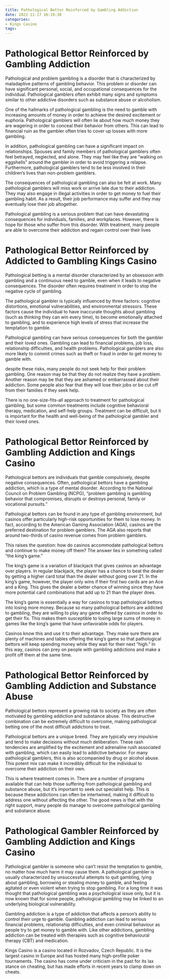 ```yaml
---
title: Pathological Bettor Reinforced by Gambling Addiction
date: 2022-11-17 16:19:38
categories:
- Kings Casino
tags:
---
```



#  Pathological Bettor Reinforced by Gambling Addiction

Pathological and problem gambling is a disorder that is characterized by maladaptive patterns of gambling behavior. This problem or disorder can have significant personal, social, and occupational consequences for the individual. Pathological gamblers often exhibit many signs and symptoms similar to other addictive disorders such as substance abuse or alcoholism.

One of the hallmarks of pathological gambling is the need to gamble with increasing amounts of money in order to achieve the desired excitement or euphoria. Pathological gamblers will often lie about how much money they are wagering in order to conceal their behavior from others. This can lead to financial ruin as the gambler often tries to cover up losses with more gambling.

In addition, pathological gambling can have a significant impact on relationships. Spouses and family members of pathological gamblers often feel betrayed, neglected, and alone. They may feel like they are “walking on eggshells” around the gambler in order to avoid triggering a relapse. Furthermore, pathological gamblers tend to be less involved in their children’s lives than non-problem gamblers.

The consequences of pathological gambling can also be felt at work. Many pathological gamblers will miss work or arrive late due to their addiction. They may also engage in illegal activities in order to get money to fuel their gambling habit. As a result, their job performance may suffer and they may eventually lose their job altogether.

Pathological gambling is a serious problem that can have devastating consequences for individuals, families, and workplaces. However, there is hope for those who suffer from this disorder. With treatment, many people are able to overcome their addiction and regain control over their lives

#  Pathological Bettor Reinforced by Addicted to Gambling Kings Casino

Pathological betting is a mental disorder characterized by an obsession with gambling and a continuous need to gamble, even when it leads to negative consequences. The disorder often requires treatment in order to stop the negative cycle of gambling.

The pathological gambler is typically influenced by three factors: cognitive distortions, emotional vulnerabilities, and environmental stressors. These factors cause the individual to have inaccurate thoughts about gambling (such as thinking they can win every time), to become emotionally attached to gambling, and to experience high levels of stress that increase the temptation to gamble.

Pathological gambling can have serious consequences for both the gambler and their loved ones. Gambling can lead to financial problems, job loss, relationship difficulties, and health problems. Pathological gamblers are also more likely to commit crimes such as theft or fraud in order to get money to gamble with.

despite these risks, many people do not seek help for their problem gambling. One reason may be that they do not realize they have a problem. Another reason may be that they are ashamed or embarrassed about their addiction. Some people also fear that they will lose their jobs or be cut off from their families if they seek help.

There is no one-size-fits-all approach to treatment for pathological gambling, but some common treatments include cognitive behavioral therapy, medication, and self-help groups. Treatment can be difficult, but it is important for the health and well-being of the pathological gambler and their loved ones.

#  Pathological Bettor Reinforced by Gambling Addiction and Kings Casino

Pathological bettors are individuals that gamble compulsively, despite negative consequences. Often, pathological bettors have a gambling addiction, which is a type of mental disorder. According to the National Council on Problem Gambling (NCPG), “problem gambling is gambling behavior that compromises, disrupts or destroys personal, family or vocational pursuits.”

Pathological bettors can be found in any type of gambling environment, but casinos offer particularly high-risk opportunities for them to lose money. In fact, according to the American Gaming Association (AGA), casinos are the preferred destination for problem gamblers. The AGA also reports that around two-thirds of casino revenue comes from problem gamblers.

This raises the question: how do casinos accommodate pathological bettors and continue to make money off them? The answer lies in something called “the king’s game.”

The king’s game is a variation of blackjack that gives casinos an advantage over players. In regular blackjack, the player has a chance to beat the dealer by getting a higher card total than the dealer without going over 21. In the king’s game, however, the player only wins if their first two cards are an Ace and a King. This gives the dealer a better chance of winning since they have more potential card combinations that add up to 21 than the player does.

The king’s game is essentially a way for casinos to trap pathological bettors into losing more money. Because so many pathological bettors are addicted to gambling, they are willing to play any game offered by casinos in order to get their fix. This makes them susceptible to losing large sums of money in games like the king’s game that have unfavorable odds for players.

Casinos know this and use it to their advantage. They make sure there are plenty of machines and tables offering the king’s game so that pathological bettors will keep spending money while they wait for their next “high.” In this way, casinos can prey on people with gambling addictions and make a profit off them at the same time.

#  Pathological Bettor Reinforced by Gambling Addiction and Substance Abuse 
Pathological bettors represent a growing risk to society as they are often motivated by gambling addiction and substance abuse. This destructive combination can be extremely difficult to overcome, making pathological betting one of the most difficult addictions to treat.

Pathological bettors are a unique breed. They are typically very impulsive and tend to make decisions without much deliberation. These rash tendencies are amplified by the excitement and adrenaline rush associated with gambling, which can easily lead to addictive behavior. For many pathological gamblers, this is also accompanied by drug or alcohol abuse. This potent mix can make it incredibly difficult for the individual to overcome their addiction on their own.

This is where treatment comes in. There are a number of programs available that can help those suffering from pathological gambling and substance abuse, but it’s important to seek out specialist help. This is because these addictions can often be intertwined, making it difficult to address one without affecting the other. The good news is that with the right support, many people do manage to overcome pathological gambling and substance abuse.

#  Pathological Gambler Reinforced by Gambling Addiction and Kings Casino

Pathological gambler is someone who can’t resist the temptation to gamble, no matter how much harm it may cause them. A pathological gambler is usually characterized by unsuccessful attempts to quit gambling, lying about gambling, borrowing or stealing money to gamble, and feeling agitated or even violent when trying to stop gambling. For a long time it was thought that pathological gambling was a psychological issue only, but it is now known that for some people, pathological gambling may be linked to an underlying biological vulnerability.

Gambling addiction is a type of addiction that affects a person’s ability to control their urge to gamble. Gambling addiction can lead to serious financial problems, relationship difficulties, and even criminal behaviour as people try to get money to gamble with. Like other addictions, gambling addiction can be treated with therapies such as cognitive behavioural therapy (CBT) and medication.

Kings Casino is a casino located in Rozvadov, Czech Republic. It is the largest casino in Europe and has hosted many high-profile poker tournaments. The casino has come under criticism in the past for its lax stance on cheating, but has made efforts in recent years to clamp down on cheats.
